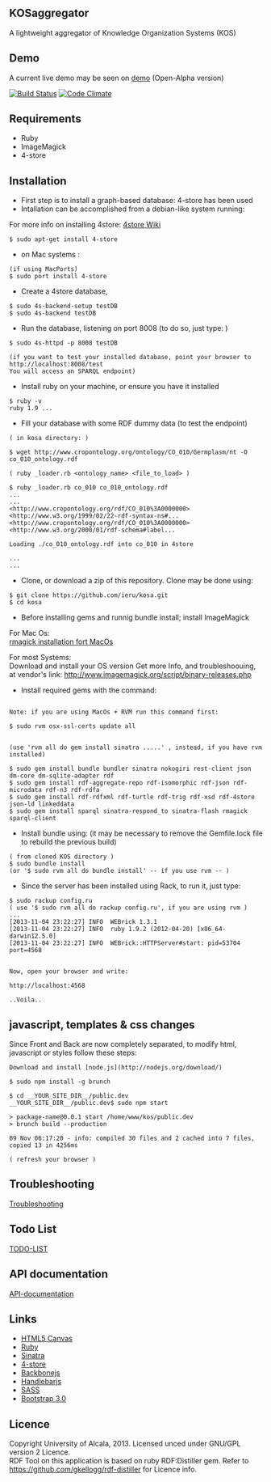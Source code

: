 ## KOSaggregator

A lightweight aggregator of Knowledge Organization Systems (KOS)

## Demo

A current live demo may be seen on [demo](http://kos.appgee.net) (Open-Alpha version)

[![Build Status](https://travis-ci.org/ieru/kosa.png?branch=master)](https://travis-ci.org/ieru/kosa) [![Code Climate](https://codeclimate.com/github/ieru/kosa.png)](https://codeclimate.com/github/ieru/kosa)

## Requirements

- Ruby 
- ImageMagick
- 4-store

## Installation


- First step is to install a graph-based database: 4-store has been used
- Intallation can be accomplished from a debian-like system running: 

For more info on installing 4store: [4store Wiki](http://4store.org/trac/wiki/Install)

```
$ sudo apt-get install 4-store
```

- on Mac systems : 


```
(if using MacPorts)  
$ sudo port install 4-store  

```

- Create a 4store database, 

```
$ sudo 4s-backend-setup testDB
$ sudo 4s-backend testDB
```

- Run the database, listening on port 8008 (to do so, just type: )

```
$ sudo 4s-httpd -p 8008 testDB  

(if you want to test your installed database, point your browser to http://localhost:8008/test 
You will access an SPARQL endpoint)
```

- Install ruby on your machine, or ensure you have it installed

```
$ ruby -v
ruby 1.9 ...

```

- Fill your database with some RDF dummy data (to test the endpoint)

```
( in kosa directory: )

$ wget http://www.cropontology.org/ontology/CO_010/Germplasm/nt -O co_010_ontology.rdf  

( ruby _loader.rb <ontology_name> <file_to_load> )  

$ ruby _loader.rb co_010 co_010_ontology.rdf
...
...
<http://www.cropontology.org/rdf/CO_010%3A0000000> <http://www.w3.org/1999/02/22-rdf-syntax-ns#...
<http://www.cropontology.org/rdf/CO_010%3A0000000> <http://www.w3.org/2000/01/rdf-schema#label...

Loading ./co_010_ontology.rdf into co_010 in 4store

...
...

```

- Clone, or download a zip of this repository. Clone may be done using:

```
$ git clone https://github.com/ieru/kosa.git
$ cd kosa
```

- Before installing gems and runnig bundle install; install ImageMagick

For Mac Os:  
[rmagick installation fort MacOs](http://blog.paulopoiati.com/2013/01/28/installing-rmagick-in-mac-os-x-mountain-lion-with-homebrew/)

For most Systems:  
Download and install your OS version 
Get more Info, and troubleshoouing, at vendor's link:
http://www.imagemagick.org/script/binary-releases.php

- Install required gems with the command:

```

Note: if you are using MacOs + RVM run this command first:

$ sudo rvm osx-ssl-certs update all


(use 'rvm all do gem install sinatra .....' , instead, if you have rvm installed)  

$ sudo gem install bundle bundler sinatra nokogiri rest-client json dm-core dm-sqlite-adapter rdf
$ sudo gem install rdf-aggregate-repo rdf-isomorphic rdf-json rdf-microdata rdf-n3 rdf-rdfa
$ sudo gem install rdf-rdfxml rdf-turtle rdf-trig rdf-xsd rdf-4store json-ld linkeddata
$ sudo gem install sparql sinatra-respond_to sinatra-flash rmagick sparql-client
```

- Install bundle using: (it may be necessary to remove the Gemfile.lock file to rebuild the previous build)

```
( from cloned KOS directory )
$ sudo bundle install
(or '$ sudo rvm all do bundle install' -- if you use rvm -- )
```

- Since the server has been installed using Rack, to run it, just type:

```
$ sudo rackup config.ru
( use '$ sudo rvm all do rackup config.ru', if you are using rvm )
...
[2013-11-04 23:22:27] INFO  WEBrick 1.3.1
[2013-11-04 23:22:27] INFO  ruby 1.9.2 (2012-04-20) [x86_64-darwin12.5.0]
[2013-11-04 23:22:27] INFO  WEBrick::HTTPServer#start: pid=53704 port=4568


Now, open your browser and write:

http://localhost:4568

..Voila..

```
## javascript, templates & css changes

Since Front and Back are now completely separated, to modify html, javascript or
styles follow these steps:
    
    
    Download and install [node.js](http://nodejs.org/download/)
    
    $ sudo npm install -g brunch
    
    $ cd __YOUR_SITE_DIR__/public.dev
    __YOUR_SITE_DIR__/public.dev$ sudo npm start
    
    > package-name@0.0.1 start /home/www/kos/public.dev
    > brunch build --production
    
    09 Nov 06:17:20 - info: compiled 30 files and 2 cached into 7 files, copied 13 in 4256ms
    
    ( refresh your browser )


## Troubleshooting

[Troubleshooting](https://github.com/ieru/kosa/wiki/Troubleshooting)

## Todo List

[TODO-LIST](https://github.com/ieru/kosa/wiki/TODO-LIST)

## API documentation

[API-documentation](https://github.com/ieru/kosa/wiki/RESTful-API-documentation)

## Links

- [HTML5 Canvas](http://www.w3.org/html/logo/)
- [Ruby](https://www.ruby-lang.org)
- [Sinatra](http://www.sinatrarb.com/)
- [4-store](http://4store.org/)
- [Backbonejs](http://backbonejs.org/)
- [Handlebarjs](http://handlebarsjs.com/)
- [SASS](http://sass-lang.com/)
- [Bootstrap 3.0](http://getbootstrap.com/)

## Licence

Copyright University of Alcala, 2013. Licensed unced under GNU/GPL version 2 Licence.  
RDF Tool on this application is based on ruby RDF:Distiller gem. Refer to https://github.com/gkellogg/rdf-distiller for Licence info.


